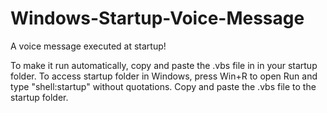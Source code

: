 # Windows-Startup-Voice-Message

A voice message executed at startup!

To make it run automatically, copy and paste the .vbs file in in your startup folder.
To access startup folder in Windows, press Win+R to open Run and type "shell:startup" without quotations.
Copy and paste the .vbs file to the startup folder.
